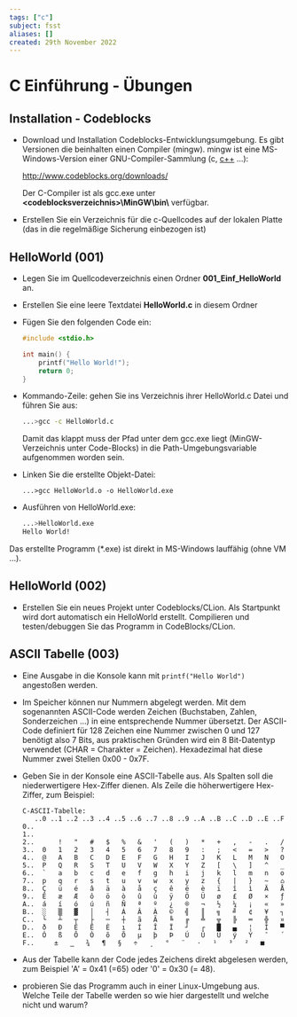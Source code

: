 ```yaml
---
tags: ["c"]
subject: fsst
aliases: []
created: 29th November 2022
---
```


# C Einführung - Übungen

## Installation - Codeblocks

- Download und Installation Codeblocks-Entwicklungsumgebung. Es gibt Versionen die beinhalten einen Compiler (mingw). mingw ist eine MS-Windows-Version einer GNU-Compiler-Sammlung (c, [c++](../Cpp/Cpp.md) ...):

  http://www.codeblocks.org/downloads/

  Der C-Compiler ist als gcc.exe unter **\<codeblocksverzeichnis\>\\MinGW\\bin\\** verfügbar.

- Erstellen Sie ein Verzeichnis für die c-Quellcodes auf der lokalen Platte (das in die regelmäßige Sicherung einbezogen ist)

## HelloWorld (001)

- Legen Sie im Quellcodeverzeichnis einen Ordner **001_Einf_HelloWorld** an.

- Erstellen Sie eine leere Textdatei **HelloWorld.c** in diesem Ordner

- Fügen Sie den folgenden Code ein:

  ```c
  #include <stdio.h>
  
  int main() {
      printf("Hello World!");
      return 0;
  }
  ```

- Kommando-Zeile: gehen Sie ins Verzeichnis ihrer HelloWorld.c Datei und führen Sie aus:

  ```sh
  ...>gcc -c HelloWorld.c
  ```
  Damit das klappt muss der Pfad unter dem gcc.exe liegt (MinGW-Verzeichnis unter Code-Blocks) in die Path-Umgebungsvariable aufgenommen worden sein.

- Linken Sie die erstellte Objekt-Datei:

  ```
  ...>gcc HelloWorld.o -o HelloWorld.exe
  ```

- Ausführen von HelloWorld.exe:

  ```sh
  ...>HelloWorld.exe
  Hello World!
  ```


Das erstellte Programm (*.exe) ist direkt in MS-Windows lauffähig (ohne VM ...).

## HelloWorld (002)

- Erstellen Sie ein neues Projekt unter Codeblocks/CLion. Als Startpunkt wird dort automatisch ein HelloWorld erstellt. Compilieren und testen/debuggen Sie das Programm in CodeBlocks/CLion.

## ASCII Tabelle (003)

- Eine Ausgabe in die Konsole kann mit `printf("Hello World")` angestoßen werden.

- Im Speicher können nur Nummern abgelegt werden. Mit dem sogenannten ASCII-Code werden Zeichen (Buchstaben, Zahlen, Sonderzeichen ...) in eine entsprechende Nummer übersetzt. Der ASCII-Code definiert für 128 Zeichen eine Nummer zwischen 0 und 127 benötigt also 7 Bits, aus praktischen Gründen wird ein 8 Bit-Datentyp verwendet (CHAR = Charakter = Zeichen). Hexadezimal hat diese Nummer zwei Stellen 0x00 - 0x7F.

- Geben Sie in der Konsole eine ASCII-Tabelle aus. Als Spalten soll die niederwertigere Hex-Ziffer dienen. Als Zeile die höherwertigere Hex-Ziffer, zum Beispiel:

  ```
  C-ASCII-Tabelle:
     ..0 ..1 ..2 ..3 ..4 ..5 ..6 ..7 ..8 ..9 ..A ..B ..C ..D ..E ..F
  0..
  1..
  2..      !   "   #   $   %   &   '   (   )   *   +   ,   -   .   /
  3..  0   1   2   3   4   5   6   7   8   9   :   ;   <   =   >   ?
  4..  @   A   B   C   D   E   F   G   H   I   J   K   L   M   N   O
  5..  P   Q   R   S   T   U   V   W   X   Y   Z   [   \   ]   ^   _
  6..  `   a   b   c   d   e   f   g   h   i   j   k   l   m   n   o
  7..  p   q   r   s   t   u   v   w   x   y   z   {   |   }   ~   ⌂
  8..  Ç   ü   é   â   ä   à   å   ç   ê   ë   è   ï   î   ì   Ä   Å
  9..  É   æ   Æ   ô   ö   ò   û   ù   ÿ   Ö   Ü   ø   £   Ø   ×   ƒ
  A..  á   í   ó   ú   ñ   Ñ   ª   º   ¿   ®   ¬   ½   ¼   ¡   «   »
  B..  ░   ▒   ▓   │   ┤   Á   Â   À   ©   ╣   ║   ╗   ╝   ¢   ¥   ┐
  C..  └   ┴   ┬   ├   ─   ┼   ã   Ã   ╚   ╔   ╩   ╦   ╠   ═   ╬   ¤
  D..  ð   Ð   Ê   Ë   È   ı   Í   Î   Ï   ┘   ┌   █   ▄   ¦   Ì   ▀
  E..  Ó   ß   Ô   Ò   õ   Õ   µ   þ   Þ   Ú   Û   Ù   ý   Ý   ¯   ´
  F..  ­   ±   ‗   ¾   ¶   §   ÷   ¸   °   ¨   ·   ¹   ³   ²   ■    
  ```

- Aus der Tabelle kann der Code jedes Zeichens direkt abgelesen werden, zum Beispiel 'A' = 0x41 (=65) oder '0' = 0x30 (= 48).

- probieren Sie das Programm auch in einer Linux-Umgebung aus. Welche Teile der Tabelle werden so wie hier dargestellt und welche nicht und warum?